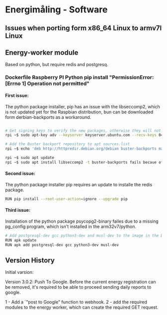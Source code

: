# Energimåling - Software

## Issues when porting form x86_64 Linux to armv7l Linux

## Energy-worker module

Based on python, but require redis and postgresq. 

### Dockerfile Raspberry PI Python pip install "PermissionError: [Errno 1] Operation not permitted"

#### First issue:

The python package installer, pip has an issue with the libseccomp2, which is not updated yet for the Raspbian distribution, bun can be downloaded form derbian-backports as a workaround.

```bash

# Get signing keys to verify the new packages, otherwise they will not install
rpi ~$ sudo apt-key adv --keyserver keyserver.ubuntu.com --recv-keys 04EE7237B7D453EC 648ACFD622F3D138

# Add the Buster backport repository to apt sources.list
rpi ~$ echo 'deb http://httpredir.debian.org/debian buster-backports main contrib non-free' | sudo tee -a /etc/apt/sources.list.d/debian-backports.list

rpi ~$ sudo apt update
rpi ~$ sudo apt install libseccomp2 -t buster-backports fails becaue of a missing pgconfig
```

#### Second issue:

The python package installer pip requires an update to installe the redis package.
```bash
RUN pip install --root-user-action=ignore --upgrade pip
```

#### Third issue:

Installation of the python package psycopg2-binary failes due to a missing pg_config program, which isn't installed in the arm32v7/python.

```bash
# Add postgresql-dev gcc python3-dev and musl-dev to the image in the Dockerfile
RUN apk update
RUN apk add postgresql-dev gcc python3-dev musl-dev

```

## Version History

Initial varsion: 

Version 3.0.2: Push To Google. Before the current energy registration can be removed, it's required to be able to proceed sending daily reports to google.

1 - Add a ´"post to Google" function to webhook.
2 - add the required modules to the energy worker, which can create the required GET request.